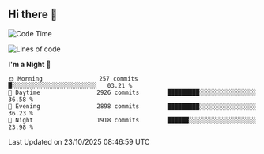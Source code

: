 ## Hi there 👋

<!--
**Wangmerlyn/Wangmerlyn** is a ✨ _special_ ✨ repository because its `README.md` (this file) appears on your GitHub profile.

Here are some ideas to get you started:

- 🔭 I’m currently working on ...
- 🌱 I’m currently learning ...
- 👯 I’m looking to collaborate on ...
- 🤔 I’m looking for help with ...
- 💬 Ask me about ...
- 📫 How to reach me: ...
- 😄 Pronouns: ...
- ⚡ Fun fact: ...
-->
<!--START_SECTION:waka-->
![Code Time](http://img.shields.io/badge/Code%20Time-586%20hrs%204%20mins-blue)

![Lines of code](https://img.shields.io/badge/From%20Hello%20World%20I%27ve%20Written-43.7%20million%20lines%20of%20code-blue)

**I'm a Night 🦉** 

```text
🌞 Morning                257 commits         █░░░░░░░░░░░░░░░░░░░░░░░░   03.21 % 
🌆 Daytime                2926 commits        █████████░░░░░░░░░░░░░░░░   36.58 % 
🌃 Evening                2898 commits        █████████░░░░░░░░░░░░░░░░   36.23 % 
🌙 Night                  1918 commits        ██████░░░░░░░░░░░░░░░░░░░   23.98 % 
```



 Last Updated on 23/10/2025 08:46:59 UTC
<!--END_SECTION:waka-->
